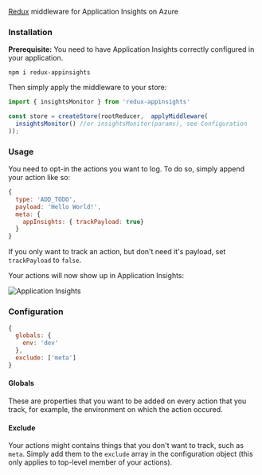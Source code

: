 [Redux](https://github.com/reactjs/redux) middleware for Application Insights on Azure

### Installation
**Prerequisite:** You need to have Application Insights correctly configured in your application.

`npm i redux-appinsights`

Then simply apply the middleware to your store:

``` JavaScript
import { insightsMonitor } from 'redux-appinsights' 

const store = createStore(rootReducer,  applyMiddleware(
  insightsMonitor() //or insightsMonitor(params), see Configuration
));
```


### Usage

You need to opt-in the actions you want to log. To do so, simply append your action like so:

``` JavaScript
{
  type: 'ADD_TODO',
  payload: 'Hello World!',
  meta: {
    appInsights: { trackPayload: true}
  }
}
```

If you only want to track an action, but don't need it's payload, set `trackPayload` to `false`.

Your actions will now show up in Application Insights:  
  
![Application Insights](https://raw.githubusercontent.com/wbuchwalter/redux-appinsights/master/insights.png)

### Configuration

``` JavaScript
{
  globals: {
    env: 'dev'
  },
  exclude: ['meta']
}
```

#### Globals  

These are properties that you want to be added on every action that you track, for example, the environment on which the action occured.

#### Exclude

Your actions might contains things that you don't want to track, such as `meta`. Simply add them to the `exclude` array in the configuration object (this only applies to top-level member of your actions).


